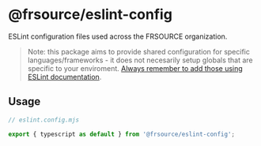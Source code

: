 # @frsource/eslint-config

ESLint configuration files used across the FRSOURCE organization.

> Note: this package aims to provide shared configuration for specific languages/frameworks - it does not necesarily setup globals that are specific to your enviroment. [Always remember to add those using ESLint documentation](https://eslint.org/docs/latest/use/configure/language-options#using-configuration-files).

## Usage

```js
// eslint.config.mjs

export { typescript as default } from '@frsource/eslint-config';
```

